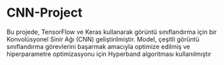 # CNN-Project
Bu projede, TensorFlow ve Keras kullanarak görüntü sınıflandırma için bir Konvolüsyonel Sinir Ağı (CNN) geliştirilmiştir. Model, çeşitli görüntü sınıflandırma görevlerini başarmak amacıyla optimize edilmiş ve hiperparametre optimizasyonu için Hyperband algoritması kullanılmıştır
